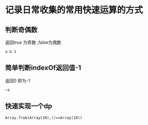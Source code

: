 # 记录日常收集的常用快速运算的方式

## 判断奇偶数

返回true 为奇数 ,false为偶数

```
a & 1

```

## 简单判断indexOf返回值-1

返回0 即为-1

```
~a
```

## 快速实现一个dp

```
Array.from(Array(10),()=>Array(10))
```

